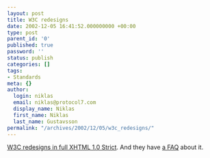 ```yaml
---
layout: post
title: W3C redesigns
date: 2002-12-05 16:41:52.000000000 +00:00
type: post
parent_id: '0'
published: true
password: ''
status: publish
categories: []
tags:
- Standards
meta: {}
author:
  login: niklas
  email: niklas@protocol7.com
  display_name: Niklas
  first_name: Niklas
  last_name: Gustavsson
permalink: "/archives/2002/12/05/w3c_redesigns/"
---
```

[W3C redesigns in full XHTML 1.0 Strict](http://www.w3.org/). And they have [a FAQ](http://www.w3.org/2002/11/homepage) about it.

